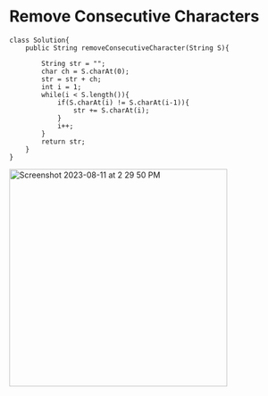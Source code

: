 # Remove Consecutive Characters
```
class Solution{
    public String removeConsecutiveCharacter(String S){
        
        String str = "";
        char ch = S.charAt(0);
        str = str + ch;
        int i = 1;
        while(i < S.length()){
            if(S.charAt(i) != S.charAt(i-1)){
                str += S.charAt(i); 
            }
            i++;
        }
        return str;
    }
}
```
<img width="390" alt="Screenshot 2023-08-11 at 2 29 50 PM" src="https://github.com/Abhi-Codehub/DSA-/assets/111800760/548f81ca-f248-4b1d-a860-6b132fde74c1">
